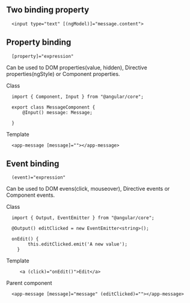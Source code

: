 ## Two binding property
```
  <input type="text" [(ngModel)]="message.content">
```

## Property binding
```  
  [property]="expression"
```
  Can be used to DOM properties(value, hidden), Directive properties(ngStyle) or Component properties.

Class
```
  import { Component, Input } from "@angular/core";

  export class MessageComponent {
      @Input() message: Message;

  }
```
Template
```
  <app-message [message]=""></app-message>
```

## Event binding
```
  (event)="expression"
```
  Can be used to DOM evens(click, mouseover), Directive events or Component events.

Class
```
  import { Output, EventEmitter } from "@angular/core";
  
  @Output() editClicked = new EventEmitter<string>();

  onEdit() {
        this.editClicked.emit('A new value');
    }
```

Template
```
     <a (click)="onEdit()">Edit</a>
```
Parent component
```
  <app-message [message]="message" (editClicked)=""></app-message>
```
